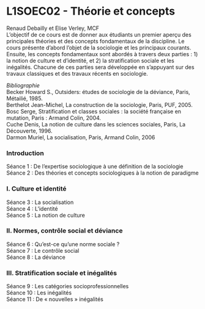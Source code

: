 # L1SOEC02 - Théorie et concepts
Renaud Debailly et Elise Verley, MCF  
L’objectif de ce cours est de donner aux étudiants un premier aperçu des principales théories et des concepts fondamentaux de la discipline. Le cours présente d’abord l’objet de la sociologie et les principaux courants. Ensuite, les concepts fondamentaux sont abordés à travers deux parties : 1) la notion de culture et d’identité, et 2) la stratification sociale et les inégalités. Chacune de ces parties sera développée en s’appuyant sur des travaux classiques et des travaux récents en sociologie.  

*Bibliographie*  
Becker Howard S., Outsiders: études de sociologie de la déviance, Paris, Métailié, 1985.  
Berthelot Jean-Michel, La construction de la sociologie, Paris, PUF, 2005.  
Bosc Serge, Stratification et classes sociales : la société française en mutation, Paris : Armand Colin, 2004.  
Cuche Denis, La notion de culture dans les sciences sociales, Paris, La Découverte, 1996.  
Darmon Muriel, La socialisation, Paris, Armand Colin, 2006  

### Introduction

Séance 1 : De l’expertise sociologique à une définition de la sociologie   
Séance 2 : Des théories et concepts sociologiques à la notion de paradigme

### I. Culture et identité

Séance 3 : La socialisation   
Séance 4 : L’identité  
Séance 5 : La notion de culture

### II. Normes, contrôle social et déviance

Séance 6 : Qu’est-ce qu’une norme sociale ?   
Séance 7 : Le contrôle social  
Séance 8 : La déviance

### III. Stratification sociale et inégalités

Séance 9 : Les catégories socioprofessionnelles   
Séance 10 : Les inégalités  
Séance 11 : De « nouvelles » inégalités

